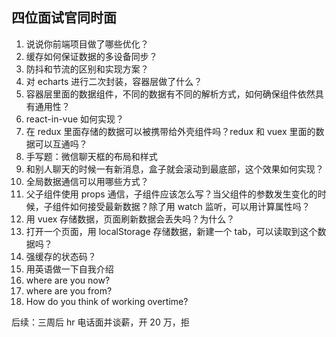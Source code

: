 ## 四位面试官同时面

1. 说说你前端项目做了哪些优化？
2. 缓存如何保证数据的多设备同步？
3. 防抖和节流的区别和实现方案？
4. 对 echarts 进行二次封装，容器层做了什么？
5. 容器层里面的数据组件，不同的数据有不同的解析方式，如何确保组件依然具有通用性？
6. react-in-vue 如何实现？
7. 在 redux 里面存储的数据可以被携带给外壳组件吗？redux 和 vuex 里面的数据可以互通吗？
8. 手写题：微信聊天框的布局和样式
9. 和别人聊天的时候一有新消息，盒子就会滚动到最底部，这个效果如何实现？
10. 全局数据通信可以用哪些方式？
11. 父子组件使用 props 通信，子组件应该怎么写？当父组件的参数发生变化的时候，子组件如何接受最新数据？除了用 watch 监听，可以用计算属性吗？
12. 用 vuex 存储数据，页面刷新数据会丢失吗？为什么？
13. 打开一个页面，用 localStorage 存储数据，新建一个 tab，可以读取到这个数据吗？
14. 强缓存的状态码？
15. 用英语做一下自我介绍
16. where are you now?
17. where are you from?
18. How do you think of working overtime?

后续：三周后 hr 电话面并谈薪，开 20 万，拒

